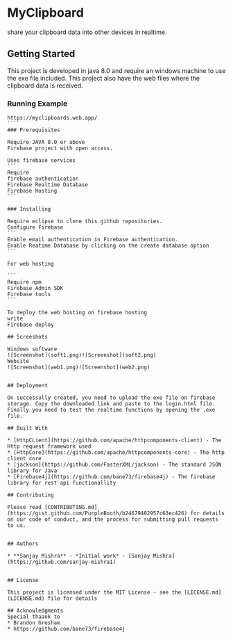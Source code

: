 # MyClipboard

share your clipboard data into other devices in realtime.

## Getting Started

This project is developed in java 8.0 and require an windows machine to use the exe file included. This project also have the web files where the clipboard data is received.
### Running Example
``````
https://myclipboards.web.app/
````
### Prerequisites

Require JAVA 8.0 or above
Firebase project with open access.

Uses firebase services
```
Require
firebase authentication
Firebase Realtime Database
Firebase Hosting
```

### Installing

Require eclipse to clone this github repositories.
Configure Firebase
```
Enable email authentication in Firebase authentication.
Enable Reatime Database by clicking on the create database option
```

For web hosting

```
Require npm
Firebase Admin SDK
Firebase tools
```

To deploy the web hosting on firebase hosting
write 
Firebase deploy

## Screeshots

Windows software
![Screenshot](soft1.png)![Screenshot](soft2.png)
Website 
![Screenshot](web1.png)![Screenshot](web2.png)


## Deployment

On successully created, you need to upload the exe file on firebase storage. Copy the downloaded link and paste to the login.html file. Finally you need to test the realtime functions by opening the .exe file.

## Built With

* [HttpCLient](https://github.com/apache/httpcomponents-client) - The Http request framework used
* [HttpCore](https://github.com/apache/httpcomponents-core) - The http client core
* [jackson](https://github.com/FasterXML/jackson) - The standard JSON library for Java 
* [Firebase4j](https://github.com/bane73/firebase4j) - The firebase library for rest api functionallity

## Contributing

Please read [CONTRIBUTING.md](https://gist.github.com/PurpleBooth/b24679402957c63ec426) for details on our code of conduct, and the process for submitting pull requests to us.


## Authors

* **Sanjay Mishra** - *Initial work* - [Sanjay Mishra](https://github.com/sanjay-mishra1)


## License

This project is licensed under the MIT License - see the [LICENSE.md](LICENSE.md) file for details

## Acknowledgments
Special thaank to
* Brandon Gresham
* https://github.com/bane73/firebase4j


